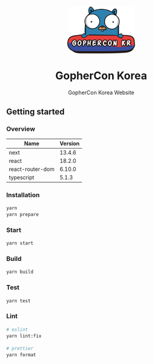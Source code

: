 <p align="center"><img width="180" src="./src/assets/logo.svg" alt="GopherCon Korea" /></p>

<h1 align="center">GopherCon Korea</h1>
<p align="center">GopherCon Korea Website</p>

## Getting started

### Overview

| Name             | Version |
| ---------------- | ------- |
| next             | 13.4.6  |
| react            | 18.2.0  |
| react-router-dom | 6.10.0  |
| typescript       | 5.1.3   |

### Installation

```bash
yarn
yarn prepare
```

### Start

```bash
yarn start
```

### Build

```bash
yarn build
```

### Test

```bash
yarn test
```

### Lint

```bash
# eslint
yarn lint:fix

# prettier
yarn format
```
